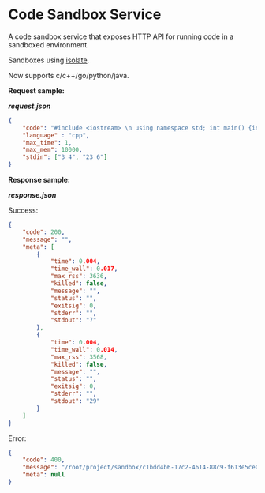 # Code Sandbox Service
A code sandbox service that exposes HTTP API for running code in a sandboxed environment.

Sandboxes using [isolate](https://github.com/ioi/isolate).

Now supports c/c++/go/python/java.

**Request sample:**

***request.json***
```json
{
    "code": "#include <iostream> \n using namespace std; int main() {int a,b;cin>>a>>b;cout<<a+b<<endl;}",
    "language" : "cpp",
    "max_time": 1,
    "max_mem": 10000,
    "stdin": ["3 4", "23 6"]
}
```
**Response sample:**

***response.json***

Success:
```json
{
    "code": 200,
    "message": "",
    "meta": [
        {
            "time": 0.004,
            "time_wall": 0.017,
            "max_rss": 3636,
            "killed": false,
            "message": "",
            "status": "",
            "exitsig": 0,
            "stderr": "",
            "stdout": "7"
        },
        {
            "time": 0.004,
            "time_wall": 0.014,
            "max_rss": 3568,
            "killed": false,
            "message": "",
            "status": "",
            "exitsig": 0,
            "stderr": "",
            "stdout": "29"
        }
    ]
}
```
Error:

```json
{
    "code": 400,
    "message": "/root/project/sandbox/c1bdd4b6-17c2-4614-88c9-f613e5ce0089/build.cpp:2:21: error: expected ';' before 'int'\n    2 |  using namespace std int main() {int a,b;cin>>a>>b;cout<<a+b<<endl;}\n      |                     ^~~~\n      |                     ;\n",
    "meta": null
}
```